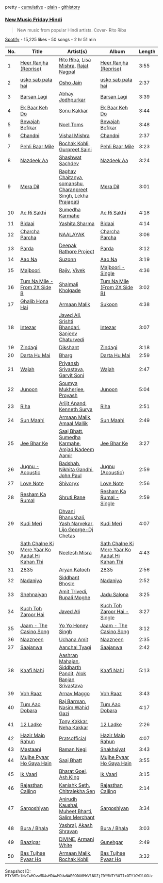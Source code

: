 pretty - [cumulative](/playlists/cumulative/37i9dQZF1DWVCuOatqCW5M.md) - [plain](/playlists/plain/37i9dQZF1DWVCuOatqCW5M) - [githistory](https://github.githistory.xyz/mackorone/spotify-playlist-archive/blob/main/playlists/plain/37i9dQZF1DWVCuOatqCW5M)

### [New Music Friday Hindi ](https://open.spotify.com/playlist/37i9dQZF1DWVCuOatqCW5M)

> New music from popular Hindi artists\. Cover\- Rito Riba

[Spotify](https://open.spotify.com/user/spotify) - 15,225 likes - 50 songs - 2 hr 51 min

| No. | Title | Artist(s) | Album | Length |
|---|---|---|---|---|
| 1 | [Heer Ranjha \(Reprise\)](https://open.spotify.com/track/1bqUw1KWD8e9SiZx9vXTNh) | [Rito Riba](https://open.spotify.com/artist/63QHbwCDdJ50C72D4ojeo1), [Lisa Mishra](https://open.spotify.com/artist/418X5slNWlJwym4x3Oq3Cs), [Rajat Nagpal](https://open.spotify.com/artist/4yxICw7joYAxRI2sTRldLB) | [Heer Ranjha \(Reprise\)](https://open.spotify.com/album/3SgxfvjAmlXnHYm7Ej3ix7) | 3:55 |
| 2 | [usko sab pata hai](https://open.spotify.com/track/2e02cHciVAiubNVpNYiLCO) | [Osho Jain](https://open.spotify.com/artist/41Sw7HsskHGbJOJXhLUTEK) | [usko sab pata hai](https://open.spotify.com/album/3IQPy3WlyofK9LjmvUEigT) | 2:37 |
| 3 | [Barsan Lagi](https://open.spotify.com/track/2DolnMsowdoeGwD9f1P9iJ) | [Abhay Jodhpurkar](https://open.spotify.com/artist/27rK4pP0VMqWiRe7pamKe5) | [Barsan Lagi](https://open.spotify.com/album/24Ro5vvqnf9ElJX9ZgdhL4) | 3:39 |
| 4 | [Ek Baar Keh Do](https://open.spotify.com/track/6P4W1WnJmspwcoj9g49mHL) | [Sonu Kakkar](https://open.spotify.com/artist/1Pn6pKlgzxcH6iIRp08dQr) | [Ek Baar Keh Do](https://open.spotify.com/album/15gs9OaQ0JXOrkDEgbHOVC) | 3:44 |
| 5 | [Bewajah Befikar](https://open.spotify.com/track/0gC7WMWu5PWc7JMEj1jH5l) | [Noel Toms](https://open.spotify.com/artist/3k4ieeq8zZ9g68p2Uj7qwD) | [Bewajah Befikar](https://open.spotify.com/album/7uHpJCGpRNNBI7lFNYCxwe) | 3:48 |
| 6 | [Chandni](https://open.spotify.com/track/78c8OfjPabqsnu3b1NVkrD) | [Vishal Mishra](https://open.spotify.com/artist/5wJ1H6ud777odtZl5gG507) | [Chandni](https://open.spotify.com/album/0EMHzP3umQX2DBKjSGVB8S) | 2:37 |
| 7 | [Pehli Baar Mile](https://open.spotify.com/track/3CXlvNO3LSurkx7cNMOXRj) | [Rochak Kohli](https://open.spotify.com/artist/3dN9MQpjIyNxyeRfz4EDZe), [Gurpreet Saini](https://open.spotify.com/artist/3nLLr3ShsQC2Hdrwjl14ie) | [Pehli Baar Mile](https://open.spotify.com/album/04Lg0MSC0JlWAx9DMWmyt6) | 3:23 |
| 8 | [Nazdeek Aa](https://open.spotify.com/track/6HGYF23ssfitIgMvewmXFM) | [Shashwat Sachdev](https://open.spotify.com/artist/465OXuCU8YZNmVG1leLwQ9) | [Nazdeek Aa](https://open.spotify.com/album/0oc9nXJMTafqGDrbAHcboy) | 3:24 |
| 9 | [Mera Dil](https://open.spotify.com/track/6VGUWNTvZu24fTBYgVSHM4) | [Raghav Chaitanya](https://open.spotify.com/artist/3qpyErDI4i90q5EGgSRmNK), [somanshu](https://open.spotify.com/artist/0q7fw7pC9FcW9AUfIw4H5H), [Charanpreet Singh](https://open.spotify.com/artist/53IJ55alfjeq639D76KS6p), [Lekha Prajapati](https://open.spotify.com/artist/2AL8Pr3oImQDcw3ISkDrXl) | [Mera Dil](https://open.spotify.com/album/3hgkTCfd85et2sQSDI3mgm) | 3:01 |
| 10 | [Ae Ri Sakhi](https://open.spotify.com/track/0vWHsHZAWTZquLkTfOM2Gd) | [Sumedha Karmahe](https://open.spotify.com/artist/4MEdY6uFLSNWHq4kKrDx4j) | [Ae Ri Sakhi](https://open.spotify.com/album/20xPx4VES7QkL2C2ncflsa) | 4:18 |
| 11 | [Bidaai](https://open.spotify.com/track/4SXT5bpVDotStoHxNECxOB) | [Yashita Sharma](https://open.spotify.com/artist/6pgJBbF3h8R4XlwetvZ9J3) | [Bidaai](https://open.spotify.com/album/6lvHqFoVIEA0RCdMiXywq5) | 4:14 |
| 12 | [Charcha Parcha](https://open.spotify.com/track/7jBPBqiOUOG7Vri9PWnV8R) | [NAALAYAK](https://open.spotify.com/artist/6BWd8VpOoODhMOPks4sI6R) | [Charcha Parcha](https://open.spotify.com/album/7CGFsP0GS7bhLXo106MzKp) | 3:06 |
| 13 | [Parda](https://open.spotify.com/track/09FfppwkzTccGQFWcglxGD) | [Deepak Rathore Project](https://open.spotify.com/artist/1VFIeAFbzMVHmvGQtfE6OI) | [Parda](https://open.spotify.com/album/5ZxjM0OML0g3RVv3utPfA6) | 3:12 |
| 14 | [Aao Na](https://open.spotify.com/track/7jHxMddr8mtxqdlyw1cN7l) | [Suzonn](https://open.spotify.com/artist/3xZ9z6k4Suc2O8cAiwMt7h) | [Aao Na](https://open.spotify.com/album/1QdtXX9vMP2P7PldhkMboq) | 3:19 |
| 15 | [Majboori](https://open.spotify.com/track/62yjTtZN16rPfJWSf22W37) | [Rajiv](https://open.spotify.com/artist/7aPxzAud7a3NKzoYvTLXVe), [Vivek](https://open.spotify.com/artist/25Pa1Vz1ZuTHmXPiYeMcgx) | [Majboori \- Single](https://open.spotify.com/album/0CrcaIaNOEGO6ZVCM6cpCU) | 4:36 |
| 16 | [Tum Na Mile \- From 2X Side B](https://open.spotify.com/track/4hs3XPEYnYSSCaUA7EEPEC) | [Shalmali Kholgade](https://open.spotify.com/artist/6uskWv5K2FA0YOAYr7JOUz) | [Tum Na Mile \(From 2X Side B\)](https://open.spotify.com/album/4a8L11PPf6ncFycHciYrwC) | 3:02 |
| 17 | [Ghalib Hona Hai](https://open.spotify.com/track/1PiglBfxIbnsZmTnmUMh37) | [Armaan Malik](https://open.spotify.com/artist/4IKVDbCSBTxBeAsMKjAuTs) | [Sukoon](https://open.spotify.com/album/5EnjKdpZKtAlJWmn3GPIeo) | 4:38 |
| 18 | [Intezar](https://open.spotify.com/track/113KRcuZzLHIRA4JqhfzJ8) | [Javed Ali](https://open.spotify.com/artist/4W91bbPB2CTSsHwt7eqNl7), [Srishti Bhandari](https://open.spotify.com/artist/0wZVnB36ng3hXHxkBReBpG), [Sanjeev Chaturvedi](https://open.spotify.com/artist/5a4Lwkfl8momi2Two1wSBA) | [Intezar](https://open.spotify.com/album/0yD5LGhWBRZh9atk8wSgXn) | 3:07 |
| 19 | [Zindagi](https://open.spotify.com/track/3Zs4kdU0HS1Lm8prl4Yenz) | [Dikshant](https://open.spotify.com/artist/0kTAB5SUakX286t6K7J3QR) | [Zindagi](https://open.spotify.com/album/3UNWH4z6k23WU8JahHq1kM) | 3:18 |
| 20 | [Darta Hu Mai](https://open.spotify.com/track/1ib3mQY9NBxOwCVyUJv29b) | [Bharg](https://open.spotify.com/artist/5mUENA9ewpJd5z9KuwOKrd) | [Darta Hu Mai](https://open.spotify.com/album/01ZQhJ57JPYXAfx5qQ4OPT) | 2:59 |
| 21 | [Wajah](https://open.spotify.com/track/1WP7x37oNXB5kFvTgYZaCi) | [Priyansh Srivastava](https://open.spotify.com/artist/1mmWHJzVXCNSQBlbeAMKFU), [Garvit Soni](https://open.spotify.com/artist/4MCoxHC5rvQP0I7o63RXSH) | [Wajah](https://open.spotify.com/album/5iUt7Av1i7KAUzSz6HW25y) | 2:47 |
| 22 | [Junoon](https://open.spotify.com/track/7E3apz88atLygJ4XTkqYR0) | [Soumya Mukherjee](https://open.spotify.com/artist/5afRWzAI1mcKDCLyz056ZA), [Proyash](https://open.spotify.com/artist/0h4A8KVZVn6AVHRTfKmxqh) | [Junoon](https://open.spotify.com/album/3pKcuBNhjrlvCpRdaLcKc4) | 5:04 |
| 23 | [Riha](https://open.spotify.com/track/1itBhFsXVx6XWGGvwBqEJX) | [Arijit Anand](https://open.spotify.com/artist/4SCDbi4KztQTP0HoOuCNjK), [Kenneth Surya](https://open.spotify.com/artist/02zBgrff6qCpyf97Czh7en) | [Riha](https://open.spotify.com/album/4E4XJSXB8qjo75YuZGcOEv) | 2:51 |
| 24 | [Sun Maahi](https://open.spotify.com/track/0tE3kaT3c9tjSiOqZJnM1X) | [Armaan Malik](https://open.spotify.com/artist/4IKVDbCSBTxBeAsMKjAuTs), [Amaal Mallik](https://open.spotify.com/artist/76fuWYgIf3TVIopTs3vaJ6) | [Sun Maahi](https://open.spotify.com/album/4EoDmQSqtj9lJKUu8vjKbR) | 2:49 |
| 25 | [Jee Bhar Ke](https://open.spotify.com/track/3UxZKnAlqjOBfdJJMgAfsQ) | [Saaj Bhatt](https://open.spotify.com/artist/5X6ShVeOR0RNA0QLpFksuj), [Sumedha Karmahe](https://open.spotify.com/artist/4MEdY6uFLSNWHq4kKrDx4j), [Amjad Nadeem Aamir](https://open.spotify.com/artist/47alRXX8AZZKee6glPMZXq) | [Jee Bhar Ke](https://open.spotify.com/album/2N2XFt4Hiy92CgvhEks41T) | 3:27 |
| 26 | [Jugnu \- Acoustic](https://open.spotify.com/track/4KvcGLQtffV8tjLHOTPlt0) | [Badshah](https://open.spotify.com/artist/0y59o4v8uw5crbN9M3JiL1), [Nikhita Gandhi](https://open.spotify.com/artist/3tPQOjkxO3mrYrrgkTeXgH), [John Paul](https://open.spotify.com/artist/3JJq7McFwBH3yJt52hheMR) | [Jugnu \(Acoustic\)](https://open.spotify.com/album/6YhzkAgYVo0faG6MxytGe6) | 2:59 |
| 27 | [Love Note](https://open.spotify.com/track/0uVdtnoCTDoxbHgEAvBRjY) | [Shivoryx](https://open.spotify.com/artist/0frlLIs2UWXeTwqwH92Apo) | [Love Note](https://open.spotify.com/album/1Ay9m3wFymygsyusr2H7fK) | 2:56 |
| 28 | [Resham Ka Rumal](https://open.spotify.com/track/1pvs09yDZnIzWTdJWvzRhO) | [Shruti Rane](https://open.spotify.com/artist/69vXsJLW99gZRgxntkmPop) | [Resham Ka Rumal \- Single](https://open.spotify.com/album/5c8FOpasSZlWOh3beCfJdu) | 2:59 |
| 29 | [Kudi Meri](https://open.spotify.com/track/5OklapYOB69owATMsuexTZ) | [Dhvani Bhanushali](https://open.spotify.com/artist/1OPqAyxsQc8mcRmoNBAnVk), [Yash Narvekar](https://open.spotify.com/artist/4RlnRVxKm3jnUzOP4czbIK), [Lijo George\-Dj Chetas](https://open.spotify.com/artist/5TNSXFCNwlq2CfiMcNOCDP) | [Kudi Meri](https://open.spotify.com/album/1MHDArVKe5L3L79QQYlp0K) | 4:07 |
| 30 | [Sath Chalne Ki Mere Yaar Ko Aadat Hi Kahan Thi](https://open.spotify.com/track/1ZW6YX5rGxQBAzAkG50kNe) | [Neelesh Misra](https://open.spotify.com/artist/72APa8QPdPUhGzNMciz1wI) | [Sath Chalne Ki Mere Yaar Ko Aadat Hi Kahan Thi](https://open.spotify.com/album/49c5LL7rDJtJj7kDNTU85t) | 4:43 |
| 31 | [2835](https://open.spotify.com/track/2pExwM3gZGiD4xpzHF4MYL) | [Aryan Katoch](https://open.spotify.com/artist/4gAmleqQJI116NpfqkMxha) | [2835](https://open.spotify.com/album/3venQ88Lc6SKQGrObSlzW8) | 2:56 |
| 32 | [Nadaniya](https://open.spotify.com/track/4AQYycFEyP7XknIX9ODpBq) | [Siddhant Bhosle](https://open.spotify.com/artist/72FQZIJkOLdKV0YKqS024h) | [Nadaniya](https://open.spotify.com/album/2DSR5z0gsqRIVpQqlygNrp) | 2:52 |
| 33 | [Shehnaiyan](https://open.spotify.com/track/6m3ZqppRXccBUsDx5rfw80) | [Amit Trivedi](https://open.spotify.com/artist/7HCqGPJcQTyGJ2yqntbuyr), [Rupali Moghe](https://open.spotify.com/artist/3quVbB0VVwzGIU1FRBWpX0) | [Jadu Salona](https://open.spotify.com/album/5iCq2e5RrsS1Tp9QPA1JPJ) | 3:25 |
| 34 | [Kuch Toh Zaroor Hai](https://open.spotify.com/track/7jDYNeso9PzdUzo8FKNh78) | [Javed Ali](https://open.spotify.com/artist/4W91bbPB2CTSsHwt7eqNl7) | [Kuch Toh Zaroor Hai \- Single](https://open.spotify.com/album/1aHqQ2LzoRyPhoSAc4ZZPd) | 3:27 |
| 35 | [Jaam \- The Casino Song](https://open.spotify.com/track/1XscpHlfDoE6VV3HtOz7DJ) | [Yo Yo Honey Singh](https://open.spotify.com/artist/7uIbLdzzSEqnX0Pkrb56cR) | [Jaam \- The Casino Song](https://open.spotify.com/album/6wTLh0yYyBA9QPLygxOLH4) | 3:12 |
| 36 | [Naazneen](https://open.spotify.com/track/6BAv7bYrFv9Uz8SId90qzi) | [Uchana Amit](https://open.spotify.com/artist/5bUGkhve6dkRRnwUH12IHW) | [Naazneen](https://open.spotify.com/album/3C5TLv2lcobPCxKD0CZwUP) | 2:35 |
| 37 | [Saajanwa](https://open.spotify.com/track/6NWgIuDeOr1Xeb4MZ1Bl6L) | [Aanchal Tyagi](https://open.spotify.com/artist/2Zk1S1jMx7YNHnGQi07off) | [Saajanwa](https://open.spotify.com/album/66XAPpqu9pt3V1OZhRZBLZ) | 2:42 |
| 38 | [Kaafi Nahi](https://open.spotify.com/track/3iT92tthPoD594IBiRGRgw) | [Aashran Mahajan](https://open.spotify.com/artist/31PjatGYhKyaRAqRsS9ciA), [Siddharth Pandit](https://open.spotify.com/artist/4lG93AH2UqEYBZKlpxkZAG), [Alok Ranjan Srivastava](https://open.spotify.com/artist/5DexCXOx7knvTPNU8KBYep) | [Kaafi Nahi](https://open.spotify.com/album/2NcPIGrXzAYCDRTKx19zcv) | 5:13 |
| 39 | [Voh Raaz](https://open.spotify.com/track/2LS1UEpJDgxarWAhNtnpLR) | [Arnav Maggo](https://open.spotify.com/artist/5LVF2MHRmVtXDuU1cHQcvZ) | [Voh Raaz](https://open.spotify.com/album/1uhAKbw5vUMmAuDPLKn1gD) | 3:43 |
| 40 | [Tum Aao Dobara](https://open.spotify.com/track/664gQyOGSEy9b4EOXwoxsa) | [Raj Barman](https://open.spotify.com/artist/5qERXbPWPdUePjrAW00vuU), [Nasim Wahid Gazi](https://open.spotify.com/artist/1n1HwtvqRHMbycgPpHZSO5) | [Tum Aao Dobara](https://open.spotify.com/album/3sk0O1BCuXzqzvDWjcMXbo) | 4:17 |
| 41 | [12 Ladke](https://open.spotify.com/track/1SPsVUm6aB9ztpD6naRrXd) | [Tony Kakkar](https://open.spotify.com/artist/0NZtn1Kyq08alpHCTRf3dv), [Neha Kakkar](https://open.spotify.com/artist/5f4QpKfy7ptCHwTqspnSJI) | [12 Ladke](https://open.spotify.com/album/3vdf52R0THbfGrqszSsTG7) | 2:26 |
| 42 | [Hazir Main Rahun](https://open.spotify.com/track/10JqzOpxi2zL4RcuvwBRtW) | [Pratsofficial](https://open.spotify.com/artist/29ggvWc5EMcSk5RLQ5aXHr) | [Hazir Main Rahun](https://open.spotify.com/album/3JcvdHatu4INAgwuSAPnCr) | 4:07 |
| 43 | [Mastaani](https://open.spotify.com/track/64dxWp7Ins4nMlnTQMhyLS) | [Raman Negi](https://open.spotify.com/artist/1ZsF8DeNQav5xvu4X5KsYB) | [Shakhsiyat](https://open.spotify.com/album/1VHNsQleLNyHbLmbEbbfBc) | 3:43 |
| 44 | [Mujhe Pyaar Ho Gaya Hain](https://open.spotify.com/track/5ZGCjZ8JQJBVcxgRjknsSc) | [Saaj Bhatt](https://open.spotify.com/artist/5X6ShVeOR0RNA0QLpFksuj) | [Mujhe Pyaar Ho Gaya Hain](https://open.spotify.com/album/4KUj2A8y9sOBl6JIIoQrF1) | 3:55 |
| 45 | [Ik Vaari](https://open.spotify.com/track/6Z1QUcx0B1VlxMOAd0wIC1) | [Bharat Goel](https://open.spotify.com/artist/3gcypsP2mkAyBI3HrIeWnx), [Ash King](https://open.spotify.com/artist/1cfG7UM0OD4O1II1nd15Qo) | [Ik Vaari](https://open.spotify.com/album/500hPnovUwKPi2VpXbtW29) | 3:15 |
| 46 | [Rajasthan Calling](https://open.spotify.com/track/0D40TUm6tHtDATbrZmILcS) | [Kanishk Seth](https://open.spotify.com/artist/4hGFNXuWut4b2sfJCJJNEo), [Chitralekha Sen](https://open.spotify.com/artist/2tlmHkQ7X88wSU0flHNy6w) | [Rajasthan Calling](https://open.spotify.com/album/6cNAuwGciEi7GrFSSgYiQP) | 2:14 |
| 47 | [Sargoshiyan](https://open.spotify.com/track/7xTWkH8LXyFQoqQpTFhT7P) | [Anirudh Kaushal](https://open.spotify.com/artist/7dV7iZWMeDOqgktgz1oLNe), [Muheet Bharti](https://open.spotify.com/artist/0HXiaOEvokxAkvyMIq88jJ), [Salim Merchant](https://open.spotify.com/artist/1TbRSunWGZ46mqnapcWxrm) | [Sargoshiyan](https://open.spotify.com/album/5ke44cmpHCCM7IXYmRduzZ) | 3:34 |
| 48 | [Bura / Bhala](https://open.spotify.com/track/38RAyq4LnGYflc2W7hXuGa) | [Yashraj](https://open.spotify.com/artist/0TwG8C39WJIfFlcPrhxHST), [Akash Shravan](https://open.spotify.com/artist/4jFzbVrYw3ARhalxPjFfU0) | [Bura / Bhala](https://open.spotify.com/album/3Weyfjbzr8k74d0eBPH5dS) | 3:03 |
| 49 | [Baazigar](https://open.spotify.com/track/1T44wPr7LUlBY4vX6LlygG) | [DIVINE](https://open.spotify.com/artist/4Ai0pGz6GhQavjzaRhPTvz), [Armani White](https://open.spotify.com/artist/2qAwMsiIjTzlmfAkXKvhVA) | [Gunehgar](https://open.spotify.com/album/6KO9jY3EEIpWFOfDXSOifs) | 2:49 |
| 50 | [Bas Tujhse Pyaar Ho](https://open.spotify.com/track/00zGcHmBkcOfKVYQgwcZW1) | [Armaan Malik](https://open.spotify.com/artist/4IKVDbCSBTxBeAsMKjAuTs), [Rochak Kohli](https://open.spotify.com/artist/3dN9MQpjIyNxyeRfz4EDZe) | [Bas Tujhse Pyaar Ho](https://open.spotify.com/album/7f7sUKr0VLjEjwETcNjVYF) | 3:32 |

Snapshot ID: `MTY3MTc1NzIwMCwwMDAwMDAwMDUwNWE0ODU0MWVlNDZjZDY5NTY3OTIxOTY1OWJlOGUz`
